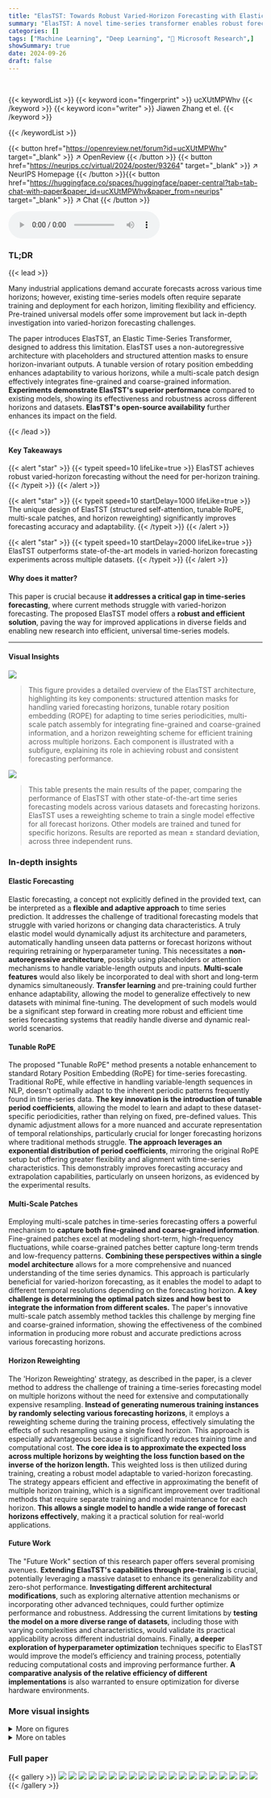 ```yaml
---
title: "ElasTST: Towards Robust Varied-Horizon Forecasting with Elastic Time-Series Transformer"
summary: "ElasTST: A novel time-series transformer enables robust forecasting across various horizons without per-horizon training, enhancing adaptability and accuracy."
categories: []
tags: ["Machine Learning", "Deep Learning", "🏢 Microsoft Research",]
showSummary: true
date: 2024-09-26
draft: false
---
```


<br>

{{< keywordList >}}
{{< keyword icon="fingerprint" >}} ucXUtMPWhv {{< /keyword >}}
{{< keyword icon="writer" >}} Jiawen Zhang et el. {{< /keyword >}}
 
{{< /keywordList >}}

{{< button href="https://openreview.net/forum?id=ucXUtMPWhv" target="_blank" >}}
↗ OpenReview
{{< /button >}}
{{< button href="https://neurips.cc/virtual/2024/poster/93264" target="_blank" >}}
↗ NeurIPS Homepage
{{< /button >}}{{< button href="https://huggingface.co/spaces/huggingface/paper-central?tab=tab-chat-with-paper&paper_id=ucXUtMPWhv&paper_from=neurips" target="_blank" >}}
↗ Chat
{{< /button >}}



<audio controls>
    <source src="https://ai-paper-reviewer.com/ucXUtMPWhv/podcast.wav" type="audio/wav">
    Your browser does not support the audio element.
</audio>


### TL;DR


{{< lead >}}

Many industrial applications demand accurate forecasts across various time horizons; however, existing time-series models often require separate training and deployment for each horizon, limiting flexibility and efficiency.  Pre-trained universal models offer some improvement but lack in-depth investigation into varied-horizon forecasting challenges. 



The paper introduces ElasTST, an Elastic Time-Series Transformer, designed to address this limitation.  ElasTST uses a non-autoregressive architecture with placeholders and structured attention masks to ensure horizon-invariant outputs.  A tunable version of rotary position embedding enhances adaptability to various horizons, while a multi-scale patch design effectively integrates fine-grained and coarse-grained information.  **Experiments demonstrate ElasTST's superior performance** compared to existing models, showing its effectiveness and robustness across different horizons and datasets.  **ElasTST's open-source availability** further enhances its impact on the field.

{{< /lead >}}


#### Key Takeaways

{{< alert "star" >}}
{{< typeit speed=10 lifeLike=true >}} ElasTST achieves robust varied-horizon forecasting without the need for per-horizon training. {{< /typeit >}}
{{< /alert >}}

{{< alert "star" >}}
{{< typeit speed=10 startDelay=1000 lifeLike=true >}} The unique design of ElasTST (structured self-attention, tunable RoPE, multi-scale patches, and horizon reweighting) significantly improves forecasting accuracy and adaptability. {{< /typeit >}}
{{< /alert >}}

{{< alert "star" >}}
{{< typeit speed=10 startDelay=2000 lifeLike=true >}} ElasTST outperforms state-of-the-art models in varied-horizon forecasting experiments across multiple datasets. {{< /typeit >}}
{{< /alert >}}

#### Why does it matter?
This paper is crucial because **it addresses a critical gap in time-series forecasting**, where current methods struggle with varied-horizon forecasting.  The proposed ElasTST model offers a **robust and efficient solution**, paving the way for improved applications in diverse fields and enabling new research into efficient, universal time-series models.

------
#### Visual Insights



![](https://ai-paper-reviewer.com/ucXUtMPWhv/figures_3_1.jpg)

> This figure provides a detailed overview of the ElasTST architecture, highlighting its key components: structured attention masks for handling varied forecasting horizons, tunable rotary position embedding (ROPE) for adapting to time series periodicities, multi-scale patch assembly for integrating fine-grained and coarse-grained information, and a horizon reweighting scheme for efficient training across multiple horizons. Each component is illustrated with a subfigure, explaining its role in achieving robust and consistent forecasting performance.





![](https://ai-paper-reviewer.com/ucXUtMPWhv/tables_6_1.jpg)

> This table presents the main results of the paper, comparing the performance of ElasTST with other state-of-the-art time series forecasting models across various datasets and forecasting horizons.  ElasTST uses a reweighting scheme to train a single model effective for all forecast horizons.  Other models are trained and tuned for specific horizons.  Results are reported as mean ± standard deviation, across three independent runs.





### In-depth insights


#### Elastic Forecasting
Elastic forecasting, a concept not explicitly defined in the provided text, can be interpreted as a **flexible and adaptive approach** to time series prediction.  It addresses the challenge of traditional forecasting models that struggle with varied horizons or changing data characteristics.  A truly elastic model would dynamically adjust its architecture and parameters, automatically handling unseen data patterns or forecast horizons without requiring retraining or hyperparameter tuning. This necessitates a **non-autoregressive architecture**, possibly using placeholders or attention mechanisms to handle variable-length outputs and inputs.  **Multi-scale features** would also likely be incorporated to deal with short and long-term dynamics simultaneously.  **Transfer learning** and pre-training could further enhance adaptability, allowing the model to generalize effectively to new datasets with minimal fine-tuning. The development of such models would be a significant step forward in creating more robust and efficient time series forecasting systems that readily handle diverse and dynamic real-world scenarios.

#### Tunable RoPE
The proposed "Tunable RoPE" method presents a notable enhancement to standard Rotary Position Embedding (RoPE) for time-series forecasting.  Traditional RoPE, while effective in handling variable-length sequences in NLP, doesn't optimally adapt to the inherent periodic patterns frequently found in time-series data.  **The key innovation is the introduction of tunable period coefficients**, allowing the model to learn and adapt to these dataset-specific periodicities, rather than relying on fixed, pre-defined values. This dynamic adjustment allows for a more nuanced and accurate representation of temporal relationships, particularly crucial for longer forecasting horizons where traditional methods struggle.  **The approach leverages an exponential distribution of period coefficients**, mirroring the original RoPE setup but offering greater flexibility and alignment with time-series characteristics. This demonstrably improves forecasting accuracy and extrapolation capabilities, particularly on unseen horizons, as evidenced by the experimental results.

#### Multi-Scale Patches
Employing multi-scale patches in time-series forecasting offers a powerful mechanism to **capture both fine-grained and coarse-grained information**.  Fine-grained patches excel at modeling short-term, high-frequency fluctuations, while coarse-grained patches better capture long-term trends and low-frequency patterns.  **Combining these perspectives within a single model architecture** allows for a more comprehensive and nuanced understanding of the time series dynamics.  This approach is particularly beneficial for varied-horizon forecasting, as it enables the model to adapt to different temporal resolutions depending on the forecasting horizon.  **A key challenge is determining the optimal patch sizes and how best to integrate the information from different scales.** The paper's innovative multi-scale patch assembly method tackles this challenge by merging fine and coarse-grained information, showing the effectiveness of the combined information in producing more robust and accurate predictions across various forecasting horizons.

#### Horizon Reweighting
The 'Horizon Reweighting' strategy, as described in the paper, is a clever method to address the challenge of training a time-series forecasting model on multiple horizons without the need for extensive and computationally expensive resampling.  **Instead of generating numerous training instances by randomly selecting various forecasting horizons**, it employs a reweighting scheme during the training process, effectively simulating the effects of such resampling using a single fixed horizon.  This approach is especially advantageous because it significantly reduces training time and computational cost.  **The core idea is to approximate the expected loss across multiple horizons by weighting the loss function based on the inverse of the horizon length.** This weighted loss is then utilized during training, creating a robust model adaptable to varied-horizon forecasting. The strategy appears efficient and effective in approximating the benefit of multiple horizon training, which is a significant improvement over traditional methods that require separate training and model maintenance for each horizon.  **This allows a single model to handle a wide range of forecast horizons effectively**, making it a practical solution for real-world applications.

#### Future Work
The "Future Work" section of this research paper offers several promising avenues.  **Extending ElasTST's capabilities through pre-training** is crucial, potentially leveraging a massive dataset to enhance its generalizability and zero-shot performance.  **Investigating different architectural modifications**, such as exploring alternative attention mechanisms or incorporating other advanced techniques, could further optimize performance and robustness.  Addressing the current limitations by **testing the model on a more diverse range of datasets**, including those with varying complexities and characteristics, would validate its practical applicability across different industrial domains.  Finally, **a deeper exploration of hyperparameter optimization** techniques specific to ElasTST would improve the model’s efficiency and training process, potentially reducing computational costs and improving performance further.  **A comparative analysis of the relative efficiency of different implementations** is also warranted to ensure optimization for diverse hardware environments.


### More visual insights

<details>
<summary>More on figures
</summary>


![](https://ai-paper-reviewer.com/ucXUtMPWhv/figures_7_1.jpg)

> This figure compares the performance of various time series forecasting models across different forecasting horizons.  Models were trained on a horizon of 720, then tested on shorter and longer horizons to assess their robustness and ability to generalize. The figure shows that ElasTST maintains consistent accuracy across all horizons, outperforming other models which struggle when predicting beyond their training horizon.


![](https://ai-paper-reviewer.com/ucXUtMPWhv/figures_7_2.jpg)

> This figure compares the performance of ElasTST and other models across various forecasting horizons, including unseen horizons. It demonstrates ElasTST's robustness and ability to generalize well compared to models trained for specific horizons.


![](https://ai-paper-reviewer.com/ucXUtMPWhv/figures_8_1.jpg)

> This figure compares the performance of ElasTST and other time series forecasting models across various forecasting horizons, both seen and unseen during training.  It highlights ElasTST's ability to maintain strong performance across different horizons without needing per-horizon training.


![](https://ai-paper-reviewer.com/ucXUtMPWhv/figures_8_2.jpg)

> The figure shows the effect of different patch sizes on forecasting performance across various forecasting horizons.  It compares single patch sizes (8, 16, 32, 64) with multi-patch configurations (combining these sizes). The results suggest that a multi-patch approach (e.g., 8, 16, and 32) generally outperforms single patch sizes, achieving a better balance between capturing short-term dynamics and long-term trends. However, adding very large patches does not always improve performance and might even be counterproductive.


![](https://ai-paper-reviewer.com/ucXUtMPWhv/figures_9_1.jpg)

> This figure visualizes the impact of different training horizon lengths on forecasting performance across various inference horizons. It compares the results of training with fixed horizons (96, 192, 336, 720) against the results of training with randomly sampled horizons and the proposed reweighting scheme. The results are displayed using CRPS (Continuous Ranked Probability Score) as the evaluation metric for five different datasets.  The figure aims to demonstrate the effectiveness of the proposed reweighting approach in simulating varied-horizon training using a single fixed training horizon, thus reducing computational costs and enhancing the model's generalization ability across various forecast lengths.


![](https://ai-paper-reviewer.com/ucXUtMPWhv/figures_17_1.jpg)

> This figure shows the relative performance improvement of ElasTST compared to its variants without the structured attention mask, multi-patch assembly, or tunable RoPE. The x-axis represents the forecasting horizon, and the y-axis shows the ratio of the MAE for each variant to the MAE for the full ElasTST model. Values above 1 indicate that ElasTST outperforms the variant, while values below 1 indicate the opposite. The red dashed line marks the training horizon. This visualization helps to understand the contribution of each design element to the model's performance across different forecasting horizons.


![](https://ai-paper-reviewer.com/ucXUtMPWhv/figures_17_2.jpg)

> This figure compares the performance of ElasTST and other forecasting models across various forecasting horizons, both seen (during training) and unseen (during inference). It highlights ElasTST's robustness in maintaining performance across different horizons while other models struggle, especially in extrapolating to unseen horizons.


![](https://ai-paper-reviewer.com/ucXUtMPWhv/figures_18_1.jpg)

> This figure compares the performance of various time series forecasting models across different forecasting horizons.  Models are trained on a single horizon (720) and then tested on a range of horizons.  The figure shows that ElasTST maintains consistent accuracy across both seen and unseen horizons, while other models show degradation in performance for unseen horizons.


![](https://ai-paper-reviewer.com/ucXUtMPWhv/figures_19_1.jpg)

> The figure shows the impact of different patch sizes on forecasting performance across various forecasting horizons and training horizons.  It compares the performance of single patch configurations (using only one patch size: 8, 16, 32, or 64) to multi-patch configurations which combine multiple patch sizes (e.g., 8, 16, and 32). The results are presented as NMAE values across different forecasting horizons for each training horizon (96, 192, 336, and 720).


![](https://ai-paper-reviewer.com/ucXUtMPWhv/figures_20_1.jpg)

> This figure compares the performance of ElasTST and several other models across various forecasting horizons, including an unseen horizon.  It shows that ElasTST maintains strong performance even on unseen horizons, while others struggle, particularly those requiring per-horizon training or relying on autoregressive decoding. The figure highlights ElasTST's robustness and generalization capabilities.


![](https://ai-paper-reviewer.com/ucXUtMPWhv/figures_21_1.jpg)

> This figure provides a comprehensive overview of the ElasTST architecture, highlighting its key components: structured attention masks for handling varied forecasting horizons, tunable Rotary Position Embedding (ROPE) for adapting to time series periodicities, a multi-scale patch assembly for integrating both fine-grained and coarse-grained information, and a horizon reweighting scheme to simulate varied-horizon training.


</details>




<details>
<summary>More on tables
</summary>


![](https://ai-paper-reviewer.com/ucXUtMPWhv/tables_14_1.jpg)
> This table summarizes existing time series foundation models, excluding those based on LLMs.  It compares the models based on their backbone architecture (Encoder-Decoder or Decoder-only Transformer), decoding scheme (Autoregressive or Non-Autoregressive), positional encoding methods, and tokenization techniques.  The table provides context for understanding how ElasTST, the model presented in the paper, relates to and improves upon existing approaches.

![](https://ai-paper-reviewer.com/ucXUtMPWhv/tables_14_2.jpg)
> This table presents the results of long-term forecasting experiments comparing ElasTST with other state-of-the-art models.  ElasTST uses a reweighting scheme during training, allowing a single model to be used for all forecasting horizons, while other models are trained and tuned specifically for each horizon. The table shows the Normalized Mean Absolute Error (NMAE) and Normalized Root Mean Squared Error (NRMSE) for various prediction lengths (96, 192, 336, and 720) across multiple datasets.

![](https://ai-paper-reviewer.com/ucXUtMPWhv/tables_15_1.jpg)
> This table presents the results of long-term forecasting experiments comparing ElasTST with other state-of-the-art models.  ElasTST uses a loss reweighting strategy during training to simulate varied forecasting horizons, whereas other models are trained and tuned specifically for each horizon.  The table shows NMAE and NRMSE scores for various prediction lengths across multiple datasets.

![](https://ai-paper-reviewer.com/ucXUtMPWhv/tables_16_1.jpg)
> This table presents the results of long-term forecasting experiments comparing ElasTST with other state-of-the-art models.  ElasTST uses a reweighting strategy during training, while other models are trained and tuned specifically for each horizon. The results show NMAE and NRMSE across various forecasting horizons (96, 192, 336, 720) and datasets (ETTm1, ETTm2, ETTh1, ETTh2, Electricity, Traffic, Weather, Exchange).  Bold values indicate the best performance for each horizon/dataset combination.

![](https://ai-paper-reviewer.com/ucXUtMPWhv/tables_20_1.jpg)
> This table presents the results of long-term forecasting experiments comparing ElasTST with other state-of-the-art models.  It highlights ElasTST's performance across various forecasting horizons (96, 192, 336, and 720) and datasets (ETTm1, ETTm2, ETTh1, ETTh2, Electricity, Traffic, Weather, and Exchange).  The key takeaway is that ElasTST, trained with a reweighting scheme on a single horizon, achieves competitive or superior performance compared to models that were specifically trained and tuned for each horizon.

![](https://ai-paper-reviewer.com/ucXUtMPWhv/tables_21_1.jpg)
> This table compares the maximum GPU memory usage and the number of parameters (NPARAMS) for ElasTST using three different position encoding methods: Absolute Position Embedding (Abs PE), Rotary Position Embedding (RoPE) without tunable parameters, and Rotary Position Embedding with tunable parameters (Tunable RoPE).  It demonstrates the minimal memory overhead introduced by using RoPE.

![](https://ai-paper-reviewer.com/ucXUtMPWhv/tables_21_2.jpg)
> This table shows the maximum GPU memory usage and the number of parameters (NPARAMS) for different patch size configurations in the ElasTST model.  The configurations include using a single patch size (p=1, p=8, p=16, p=32) and multiple patch sizes (p={1,8,16,32}, p={8,16,32}). The results demonstrate the impact of patch size on memory consumption and model parameters.

</details>




### Full paper

{{< gallery >}}
<img src="https://ai-paper-reviewer.com/ucXUtMPWhv/1.png" class="grid-w50 md:grid-w33 xl:grid-w25" />
<img src="https://ai-paper-reviewer.com/ucXUtMPWhv/2.png" class="grid-w50 md:grid-w33 xl:grid-w25" />
<img src="https://ai-paper-reviewer.com/ucXUtMPWhv/3.png" class="grid-w50 md:grid-w33 xl:grid-w25" />
<img src="https://ai-paper-reviewer.com/ucXUtMPWhv/4.png" class="grid-w50 md:grid-w33 xl:grid-w25" />
<img src="https://ai-paper-reviewer.com/ucXUtMPWhv/5.png" class="grid-w50 md:grid-w33 xl:grid-w25" />
<img src="https://ai-paper-reviewer.com/ucXUtMPWhv/6.png" class="grid-w50 md:grid-w33 xl:grid-w25" />
<img src="https://ai-paper-reviewer.com/ucXUtMPWhv/7.png" class="grid-w50 md:grid-w33 xl:grid-w25" />
<img src="https://ai-paper-reviewer.com/ucXUtMPWhv/8.png" class="grid-w50 md:grid-w33 xl:grid-w25" />
<img src="https://ai-paper-reviewer.com/ucXUtMPWhv/9.png" class="grid-w50 md:grid-w33 xl:grid-w25" />
<img src="https://ai-paper-reviewer.com/ucXUtMPWhv/10.png" class="grid-w50 md:grid-w33 xl:grid-w25" />
<img src="https://ai-paper-reviewer.com/ucXUtMPWhv/11.png" class="grid-w50 md:grid-w33 xl:grid-w25" />
<img src="https://ai-paper-reviewer.com/ucXUtMPWhv/12.png" class="grid-w50 md:grid-w33 xl:grid-w25" />
<img src="https://ai-paper-reviewer.com/ucXUtMPWhv/13.png" class="grid-w50 md:grid-w33 xl:grid-w25" />
<img src="https://ai-paper-reviewer.com/ucXUtMPWhv/14.png" class="grid-w50 md:grid-w33 xl:grid-w25" />
<img src="https://ai-paper-reviewer.com/ucXUtMPWhv/15.png" class="grid-w50 md:grid-w33 xl:grid-w25" />
<img src="https://ai-paper-reviewer.com/ucXUtMPWhv/16.png" class="grid-w50 md:grid-w33 xl:grid-w25" />
<img src="https://ai-paper-reviewer.com/ucXUtMPWhv/17.png" class="grid-w50 md:grid-w33 xl:grid-w25" />
<img src="https://ai-paper-reviewer.com/ucXUtMPWhv/18.png" class="grid-w50 md:grid-w33 xl:grid-w25" />
<img src="https://ai-paper-reviewer.com/ucXUtMPWhv/19.png" class="grid-w50 md:grid-w33 xl:grid-w25" />
<img src="https://ai-paper-reviewer.com/ucXUtMPWhv/20.png" class="grid-w50 md:grid-w33 xl:grid-w25" />
{{< /gallery >}}